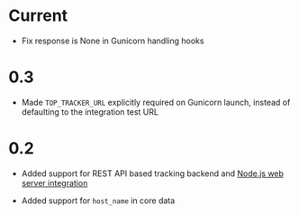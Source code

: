 # Current

- Fix response is None in Gunicorn handling hooks

# 0.3

- Made `TOP_TRACKER_URL` explicitly required on Gunicorn launch,
  instead of defaulting to the integration test URL 

# 0.2

- Added support for REST API based tracking backend and 
  [Node.js web server integration](https://www.npmjs.com/package/@trading-strategy-ai/web-top-node)

- Added support for `host_name` in core data 
